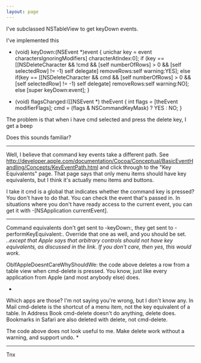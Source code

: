 ```yaml
---
layout: page
---
```




I've subclassed NSTableView to get keyDown events.

I've implemented this
    
- (void) keyDown:(NSEvent *)event
{
	unichar key = event charactersIgnoringModifiers] characterAtIndex:0];
	if (key == [[NSDeleteCharacter && !cmd && [self numberOfRows] > 0 && [self selectedRow] != -1)
		self delegate] removeRows:self warning:YES];
	else if(key == [[NSDeleteCharacter && cmd && [self numberOfRows] > 0 && [self selectedRow] != -1)
		self delegate] removeRows:self warning:NO];
	else
		[super keyDown:event];
}

- (void) flagsChanged:([[NSEvent *) theEvent
{
	int flags = [theEvent modifierFlags];
	cmd = (flags & NSCommandKeyMask) ? YES : NO;
}


The problem is that when i have cmd selected and press the delete key, I get a beep

Does this sounds familiar?

----

Well, I believe that command key events take a different path.  See http://developer.apple.com/documentation/Cocoa/Conceptual/BasicEventHandling/Concepts/KeyEventPath.html and click through to the "Key Equivalents" page.  That page says that only menu items should have key equivalents, but I think it's actually menu items and buttons.  

I take it cmd is a global that indicates whether the command key is pressed?  You don't have to do that.  You can check the event that's passed in.   In situations where you don't have ready access to the current event, you can get it with     -[NSApplication currentEvent].

----

Command equivalents don't get sent to     -keyDown:, they get sent to     -performKeyEquivalent:. Override that one as well, and you should be set. *..except that Apple says that arbitrary controls should not have key equivalents, as discussed in the link.  If you don't care, then yes, this would work.*

ObIfAppleDoesntCareWhyShouldWe: the code above deletes a row from a table view when cmd-delete is pressed. You know, just like every application from Apple (and most anybody else) does.

*
Which apps are those?  I'm not saying you're wrong, but I don't know any.  In Mail cmd-delete is the shortcut of a menu item, not the key equivalent of a table.  In Address Book cmd-delete doesn't do anything, delete does.  Bookmarks in Safari are also deleted with delete, not cmd-delete.

The code above does not look useful to me.  Make delete work without a warning, and support undo.
*

----

Tnx
